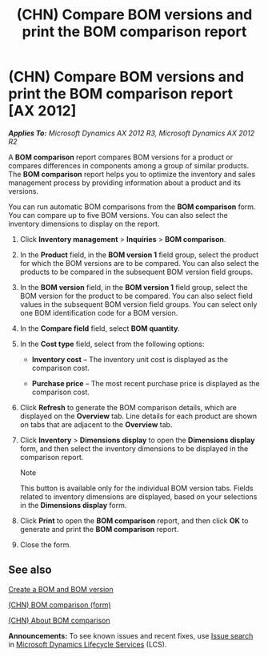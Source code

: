 ﻿---
title: (CHN) Compare BOM versions and print the BOM comparison report
TOCTitle: (CHN) Compare BOM versions and print the BOM comparison report
ms:assetid: 5ee58cb2-e8e7-40f8-abe7-48ce4f63eb43
ms:mtpsurl: https://technet.microsoft.com/en-us/library/JJ664050(v=AX.60)
ms:contentKeyID: 49384633
ms.date: 04/18/2014
mtps_version: v=AX.60
f1_keywords:
- BOM version
- BOM comparison
---

# (CHN) Compare BOM versions and print the BOM comparison report [AX 2012]


_**Applies To:** Microsoft Dynamics AX 2012 R3, Microsoft Dynamics AX 2012 R2_

A **BOM comparison** report compares BOM versions for a product or compares differences in components among a group of similar products. The **BOM comparison** report helps you to optimize the inventory and sales management process by providing information about a product and its versions.

You can run automatic BOM comparisons from the **BOM comparison** form. You can compare up to five BOM versions. You can also select the inventory dimensions to display on the report.

1.  Click **Inventory management** \> **Inquiries** \> **BOM comparison**.

2.  In the **Product** field, in the **BOM version 1** field group, select the product for which the BOM versions are to be compared. You can also select the products to be compared in the subsequent BOM version field groups.

3.  In the **BOM version** field, in the **BOM version 1** field group, select the BOM version for the product to be compared. You can also select field values in the subsequent BOM version field groups. You can select only one BOM identification code for a BOM version.

4.  In the **Compare field** field, select **BOM quantity**.

5.  In the **Cost type** field, select from the following options:
    
      - **Inventory cost** – The inventory unit cost is displayed as the comparison cost.
    
      - **Purchase price** – The most recent purchase price is displayed as the comparison cost.

6.  Click **Refresh** to generate the BOM comparison details, which are displayed on the **Overview** tab. Line details for each product are shown on tabs that are adjacent to the **Overview** tab.

7.  Click **Inventory** \> **Dimensions display** to open the **Dimensions display** form, and then select the inventory dimensions to be displayed in the comparison report.
    

    > [!NOTE]
    > <P>This button is available only for the individual BOM version tabs. Fields related to inventory dimensions are displayed, based on your selections in the <STRONG>Dimensions display</STRONG> form.</P>



8.  Click **Print** to open the **BOM comparison** report, and then click **OK** to generate and print the **BOM comparison** report.

9.  Close the form.

## See also

[Create a BOM and BOM version](create-a-bom-and-bom-version.md)

[(CHN) BOM comparison (form)](https://technet.microsoft.com/en-us/library/jj664075\(v=ax.60\))

[(CHN) About BOM comparison](chn-about-bom-comparison.md)

  
**Announcements:** To see known issues and recent fixes, use [Issue search](http://go.microsoft.com/fwlink/?linkid=389258) in [Microsoft Dynamics Lifecycle Services](http://go.microsoft.com/fwlink/?linkid=306505) (LCS).

